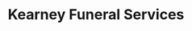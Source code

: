 ---
title: "Kearney Funeral Services"
url: /vancouver/kearney-funeral-services/
shop: funeral directors
---